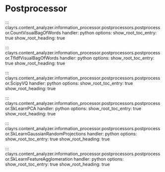 # Postprocessor

::: clayrs.content_analyzer.information_processor.postprocessors.postprocessor.CountVisualBagOfWords
    handler: python
    options:
        show_root_toc_entry: true
        show_root_heading: true

::: clayrs.content_analyzer.information_processor.postprocessors.postprocessor.TfIdfVisualBagOfWords
    handler: python
    options:
        show_root_toc_entry: true
        show_root_heading: true

::: clayrs.content_analyzer.information_processor.postprocessors.postprocessor.ScipyVQ
    handler: python
    options:
        show_root_toc_entry: true
        show_root_heading: true

::: clayrs.content_analyzer.information_processor.postprocessors.postprocessor.SkLearnPCA
    handler: python
    options:
        show_root_toc_entry: true
        show_root_heading: true

::: clayrs.content_analyzer.information_processor.postprocessors.postprocessor.SkLearnGaussianRandomProjections
    handler: python
    options:
        show_root_toc_entry: true
        show_root_heading: true

::: clayrs.content_analyzer.information_processor.postprocessors.postprocessor.SkLearnFeatureAgglomeration
    handler: python
    options:
        show_root_toc_entry: true
        show_root_heading: true

